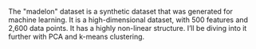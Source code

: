 The "madelon" dataset is a synthetic dataset that was generated for machine learning. It is a high-dimensional dataset, with 500 features and 2,600 data points. It has a highly non-linear structure. I’ll be diving into it further with PCA and k-means clustering. 
